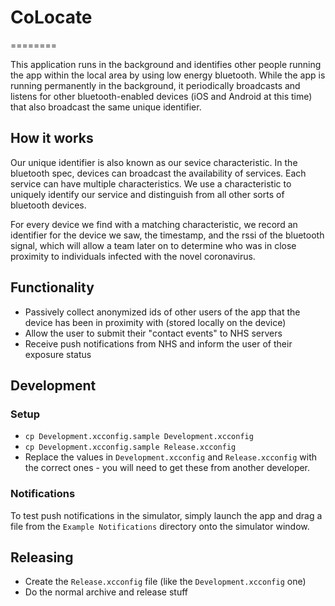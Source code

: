 # CoLocate
========

This application runs in the background and identifies other people running the
app within the local area by using low energy bluetooth. While the app is running
permanently in the background, it periodically broadcasts and listens for other 
bluetooth-enabled devices (iOS and Android at this time) that also broadcast the
same unique identifier.

How it works
------------
Our unique identifier is also known as our sevice characteristic. In the bluetooth
spec, devices can broadcast the availability of services. Each service can have 
multiple characteristics. We use a characteristic to uniquely identify our service
and distinguish from all other sorts of bluetooth devices.

For every device we find with a matching characteristic, we record an identifier
for the device we saw, the timestamp, and the rssi of the bluetooth signal, which
will allow a team later on to determine who was in close proximity to individuals
infected with the novel coronavirus.

Functionality
-------------
* Passively collect anonymized ids of other users of the app that the device
  has been in proximity with (stored locally on the device)
* Allow the user to submit their "contact events" to NHS servers
* Receive push notifications from NHS and inform the user of their exposure
  status

## Development

### Setup

- `cp Development.xcconfig.sample Development.xcconfig`
- `cp Development.xcconfig.sample Release.xcconfig`
- Replace the values in `Development.xcconfig` and `Release.xcconfig` with the correct ones - you will
  need to get these from another developer.

### Notifications

To test push notifications in the simulator, simply launch the app and drag a
file from the `Example Notifications` directory onto the simulator window.

## Releasing

- Create the `Release.xcconfig` file (like the `Development.xcconfig` one)
- Do the normal archive and release stuff
